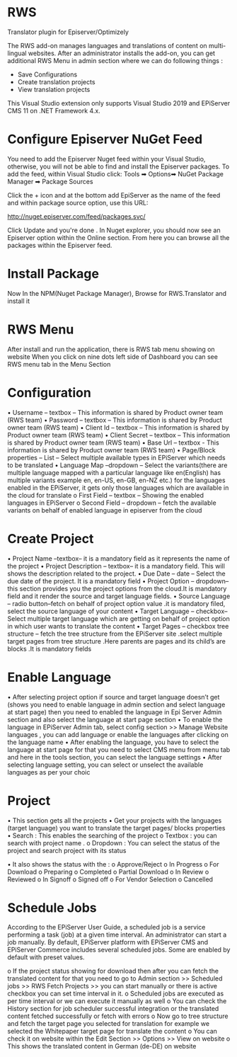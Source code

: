 # RWS
Translator plugin for Episerver/Optimizely

The RWS add-on manages languages and translations of content on multi-lingual websites. After an administrator installs the add-on, you can get additional RWS Menu in admin section where we can do following things :
- Save Configurations
- Create translation projects
- View translation projects

This Visual Studio extension only supports Visual Studio 2019 and EPiServer CMS 11 on .NET Framework 4.x.


#	Configure Episerver NuGet Feed

You need to add the Episerver Nuget feed within your Visual Studio, otherwise, you will not be able to find and install the Episerver packages. To add the feed, within Visual Studio click:
Tools ➡ Options➡ NuGet Package Manager ➡ Package Sources
 
Click the + icon and at the bottom add EpiServer as the name of the feed and within package source option, use this URL:

http://nuget.episerver.com/feed/packages.svc/

Click Update and you're done . In Nuget explorer, you should now see an Episerver option within the Online section. From here you can browse all the packages within the Episerver feed.


#	Install Package 

Now In the NPM(Nuget Package Manager), Browse for RWS.Translator and install it

 
#	RWS Menu

After install and run the application, there is RWS tab menu showing on website
When you click on nine dots left side of Dashboard you can see RWS menu tab in the Menu Section

#	Configuration  
              
•	Username – textbox –  This information is shared by Product owner team (RWS team)
•	Password – textbox – This information is shared by Product owner team (RWS team)
•	Client Id – textbox – This information is shared by Product owner team (RWS team)
•	Client Secret – textbox – This information is shared by Product owner team (RWS team)
•	Base Url  – textbox - This information is shared by Product owner team (RWS team)
•	Page/Block properties – List – Select multiple available types in EPiServer which needs to be translated
•	Language Map –dropdown –  Select the variants(there are multiple language mapped with a particular language like en(English) has multiple variants example en, en-US, en-GB, en-NZ etc.) for the languages enabled in the EPiServer, it gets only those languages which are available in the cloud for translate
 o	First Field –  textbox –  Showing the enabled languages in EPiServer
 o	Second Field –  dropdown – fetch the available variants on behalf of enabled language in episerver from the cloud   


# Create Project 
 
•	Project Name –textbox–  it is a mandatory field as it represents the name of the project
•	Project Description – textbox– it is a mandatory field. This will shows the description related to the project.
•	Due Date – date – Select the due date of the project. It is a mandatory field
•	Project Option – dropdown– this section provides you the project options from the cloud.It is mandatory field and it render the source and  target language fields.
•	Source Language – radio button–fetch on behalf of project option value .it is mandatory filed, select the source language of your content
•	Target Language – checkbox–Select multiple target language which are getting on behalf of project option in which user wants to translate the content
•	Target Pages – checkbox tree structure – fetch the tree structure from the EPiServer site .select multiple target pages from tree structure .Here parents are pages and its child’s are blocks .It is mandatory fields 


# Enable Language

•	After selecting project option if source and target language doesn’t get (shows you need to enable language in admin section and select language at start page)  then you need to enabled the language in Epi Server Admin section and also select the language at start page section
•	To enable the language in EPiServer Admin tab, select config section >> Manage Website languages , you can add language or enable the languages after clicking on the language name
•	After enabling the language, you have to select the language at start page for that you need to select CMS menu from menu tab and here in the tools section, you can select the language settings
•	After selecting language setting, you can select or unselect the available languages as per your choic 


# Project
 

•	This section gets all the projects
•	Get your projects with the languages (target language) you want to translate the target pages/ blocks properties
•	Search : This enables the searching of the project 
o	Textbox : you can search with project name .
o	Dropdown : You can select the status of the project and search project with its status

•	It also shows the status with the : 
o	Approve/Reject
o	In Progress
o	For Download
o	Preparing
o	Completed
o	Partial Download
o	In Review
o	Reviewed
o	In Signoff
o	Signed off
o	For Vendor Selection
o	Cancelled


#	Schedule Jobs

According to the EPiServer User Guide, a scheduled job is a service performing a task (job) at a given time interval. An administrator can start a job manually. By default, EPiServer platform with EPiServer CMS and EPiServer Commerce includes several scheduled jobs. Some are enabled by default with preset values.

o	If the project status showing for download then after you can fetch the translated content for that you need to go to Admin section >> Scheduled jobs >> RWS Fetch Projects >> you can start manually or there is active checkbox you can set time interval in it.
o	Scheduled jobs are executed as per time interval or we can execute it manually as well
o	You can check the History section for job scheduler successful integration or the translated content fetched successfully or fetch with errors 
o	Now go to tree structure and fetch the target page you selected for translation for example we selected the     Whitepaper target page for translate the content
o	You can check it on website within the Edit Section >> Options >> View on website
o	This shows the translated content in German (de-DE) on website


 














